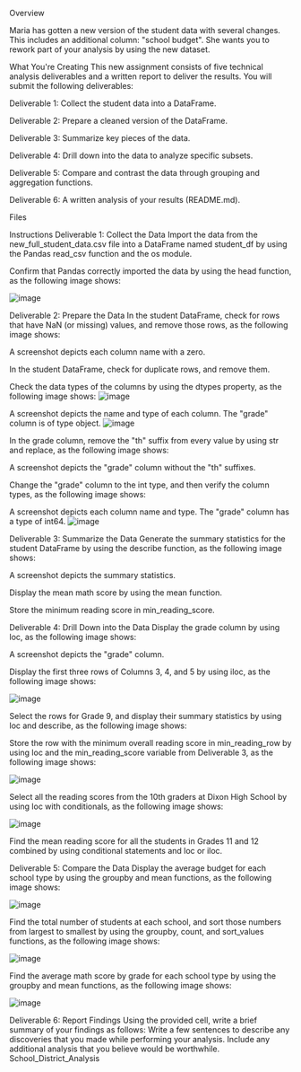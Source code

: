 Overview

Maria has gotten a new version of the student data with several changes. This includes an additional column: "school budget". She wants you to rework part of your analysis by using the new dataset.

What You're Creating
This new assignment consists of five technical analysis deliverables and a written report to deliver the results. You will submit the following deliverables:

Deliverable 1: Collect the student data into a DataFrame.

Deliverable 2: Prepare a cleaned version of the DataFrame.

Deliverable 3: Summarize key pieces of the data.

Deliverable 4: Drill down into the data to analyze specific subsets.

Deliverable 5: Compare and contrast the data through grouping and aggregation functions.

Deliverable 6: A written analysis of your results (README.md).

Files

Instructions
Deliverable 1: Collect the Data
Import the data from the new_full_student_data.csv file into a DataFrame named student_df by using the Pandas read_csv function and the os module.

Confirm that Pandas correctly imported the data by using the head function, as the following image shows:

![image](https://user-images.githubusercontent.com/119356389/228350121-1630a7dc-77d8-403d-b34a-e16990b8c1e7.png)

Deliverable 2: Prepare the Data
In the student DataFrame, check for rows that have NaN (or missing) values, and remove those rows, as the following image shows:

A screenshot depicts each column name with a zero.

In the student DataFrame, check for duplicate rows, and remove them.

Check the data types of the columns by using the dtypes property, as the following image shows:
![image](https://user-images.githubusercontent.com/119356389/228365080-ce6de1d9-d720-4d5c-85c3-4bb246e7380a.png)

A screenshot depicts the name and type of each column. The "grade" column is of type object.
![image](https://user-images.githubusercontent.com/119356389/228365239-3765d5b3-831c-4a07-9271-906f478c3cde.png)


In the grade column, remove the "th" suffix from every value by using str and replace, as the following image shows:

A screenshot depicts the "grade" column without the "th" suffixes.

Change the "grade" column to the int type, and then verify the column types, as the following image shows:

A screenshot depicts each column name and type. The "grade" column has a type of int64.
![image](https://user-images.githubusercontent.com/119356389/228365351-aeb5178c-4913-4772-84c1-aea34d7d5e25.png)

Deliverable 3: Summarize the Data
Generate the summary statistics for the student DataFrame by using the describe function, as the following image shows:

A screenshot depicts the summary statistics.

Display the mean math score by using the mean function.

Store the minimum reading score in min_reading_score.

Deliverable 4: Drill Down into the Data
Display the grade column by using loc, as the following image shows:

A screenshot depicts the "grade" column.

Display the first three rows of Columns 3, 4, and 5 by using iloc, as the following image shows:

![image](https://user-images.githubusercontent.com/119356389/228365601-8b7a03a0-a8fa-40b0-bff8-cd42cf8cce18.png)

Select the rows for Grade 9, and display their summary statistics by using loc and describe, as the following image shows:


Store the row with the minimum overall reading score in min_reading_row by using loc and the min_reading_score variable from Deliverable 3, as the following image shows:

![image](https://user-images.githubusercontent.com/119356389/228365737-c8e23a66-03d4-42ec-87e8-d22f08f89d43.png)

Select all the reading scores from the 10th graders at Dixon High School by using loc with conditionals, as the following image shows:

![image](https://user-images.githubusercontent.com/119356389/228365974-e0c59da8-32e6-4e6b-9098-44ca6a6ed381.png)

Find the mean reading score for all the students in Grades 11 and 12 combined by using conditional statements and loc or iloc.

Deliverable 5: Compare the Data
Display the average budget for each school type by using the groupby and mean functions, as the following image shows:

![image](https://user-images.githubusercontent.com/119356389/228366104-e4886029-8800-492f-9b97-1fd5db7130aa.png)

Find the total number of students at each school, and sort those numbers from largest to smallest by using the groupby, count, and sort_values functions, as the following image shows:

![image](https://user-images.githubusercontent.com/119356389/228366220-a0f319dc-f9c8-43ee-adc2-101d5a6f2b37.png)

Find the average math score by grade for each school type by using the groupby and mean functions, as the following image shows:

![image](https://user-images.githubusercontent.com/119356389/228366339-c5d1ccd9-d2ab-4dc8-b770-e58085b6f528.png)

Deliverable 6: Report Findings
Using the provided cell, write a brief summary of your findings as follows: Write a few sentences to describe any discoveries that you made while performing your analysis. Include any additional analysis that you believe would be worthwhile. School_District_Analysis
